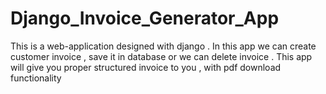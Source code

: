 # Django_Invoice_Generator_App
This is a web-application designed with django . In this app we can create customer invoice , save it in database or we can delete invoice .  This app will give you proper structured invoice to you , with pdf download  functionality
